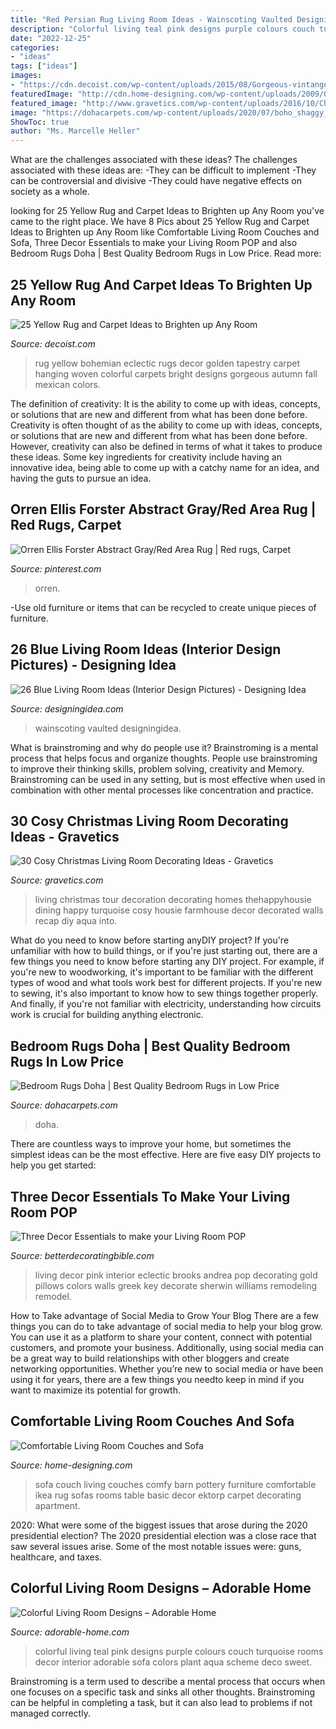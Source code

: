 ```yaml
---
title: "Red Persian Rug Living Room Ideas - Wainscoting Vaulted Designingidea"
description: "Colorful living teal pink designs purple colours couch turquoise rooms decor interior adorable sofa colors plant aqua scheme deco sweet"
date: "2022-12-25"
categories:
- "ideas"
tags: ["ideas"]
images:
- "https://cdn.decoist.com/wp-content/uploads/2015/08/Gorgeous-vintange-yellow-golden-rug.jpg"
featuredImage: "http://cdn.home-designing.com/wp-content/uploads/2009/01/img46l.jpg"
featured_image: "http://www.gravetics.com/wp-content/uploads/2016/10/Christmas-Spirit-into-Your-Living-Room-3.jpg"
image: "https://dohacarpets.com/wp-content/uploads/2020/07/boho_shaggy_rug_8733_KiICv.jpg"
ShowToc: true
author: "Ms. Marcelle Heller"
---
```



What are the challenges associated with these ideas?
The challenges associated with these ideas are: 
-They can be difficult to implement
-They can be controversial and divisive
-They could have negative effects on society as a whole.

	

		
looking for 25 Yellow Rug and Carpet Ideas to Brighten up Any Room you've came to the right place. We have 8 Pics about 25 Yellow Rug and Carpet Ideas to Brighten up Any Room like Comfortable Living Room Couches and Sofa, Three Decor Essentials to make your Living Room POP and also Bedroom Rugs Doha | Best Quality Bedroom Rugs in Low Price. Read more:
		
    
## 25 Yellow Rug And Carpet Ideas To Brighten Up Any Room

<img loading=lazy src="https://cdn.decoist.com/wp-content/uploads/2015/08/Gorgeous-vintange-yellow-golden-rug.jpg" onerror="this.onerror=null;this.src='https://tse3.mm.bing.net/th?id=OIP.b3l_P8uHQoPNwpa1nisMSQHaLH&amp;pid=15.1';" alt="25 Yellow Rug and Carpet Ideas to Brighten up Any Room">

_Source: decoist.com_

>rug yellow bohemian eclectic rugs decor golden tapestry carpet hanging woven colorful carpets bright designs gorgeous autumn fall mexican colors. 

	

The definition of creativity: It is the ability to come up with ideas, concepts, or solutions that are new and different from what has been done before.
Creativity is often thought of as the ability to come up with ideas, concepts, or solutions that are new and different from what has been done before. However, creativity can also be defined in terms of what it takes to produce these ideas. Some key ingredients for creativity include having an innovative idea, being able to come up with a catchy name for an idea, and having the guts to pursue an idea.

    
## Orren Ellis Forster Abstract Gray/Red Area Rug | Red Rugs, Carpet

<img loading=lazy src="https://i.pinimg.com/736x/2e/58/34/2e58347e4ccf5ca1c9fc589ba945e4c1.jpg" onerror="this.onerror=null;this.src='https://tse4.mm.bing.net/th?id=OIP.hGFrNYQx4Pn-tOknkyjDhQHaHa&amp;pid=15.1';" alt="Orren Ellis Forster Abstract Gray/Red Area Rug | Red rugs, Carpet">

_Source: pinterest.com_

>orren. 

	

-Use old furniture or items that can be recycled to create unique pieces of furniture.

    
## 26 Blue Living Room Ideas (Interior Design Pictures) - Designing Idea

<img loading=lazy src="https://designingidea.com/wp-content/uploads/2016/08/nautical-blue-themed-living-room-with-white-wainscoting-and-vaulted-ceiling-550x364.jpg" onerror="this.onerror=null;this.src='https://tse1.mm.bing.net/th?id=OIP.VCDv4fN-ErEqM1Qe_wx0FAHaE5&amp;pid=15.1';" alt="26 Blue Living Room Ideas (Interior Design Pictures) - Designing Idea">

_Source: designingidea.com_

>wainscoting vaulted designingidea. 

	

What is brainstroming and why do people use it?
Brainstroming is a mental process that helps focus and organize thoughts. People use brainstroming to improve their thinking skills, problem solving, creativity and Memory. Brainstroming can be used in any setting, but is most effective when used in combination with other mental processes like concentration and practice.

    
## 30 Cosy Christmas Living Room Decorating Ideas - Gravetics

<img loading=lazy src="http://www.gravetics.com/wp-content/uploads/2016/10/Christmas-Spirit-into-Your-Living-Room-3.jpg" onerror="this.onerror=null;this.src='https://tse2.mm.bing.net/th?id=OIP.OV2CYv40svnOgYp2qGCbsQHaIT&amp;pid=15.1';" alt="30 Cosy Christmas Living Room Decorating Ideas - Gravetics">

_Source: gravetics.com_

>living christmas tour decoration decorating homes thehappyhousie dining happy turquoise cosy housie farmhouse decor decorated walls recap diy aqua into. 

	

What do you need to know before starting anyDIY project?
If you're unfamiliar with how to build things, or if you're just starting out, there are a few things you need to know before starting any DIY project. For example, if you're new to woodworking, it's important to be familiar with the different types of wood and what tools work best for different projects. If you're new to sewing, it's also important to know how to sew things together properly. And finally, if you're not familiar with electricity, understanding how circuits work is crucial for building anything electronic.

    
## Bedroom Rugs Doha | Best Quality Bedroom Rugs In Low Price

<img loading=lazy src="https://dohacarpets.com/wp-content/uploads/2020/07/boho_shaggy_rug_8733_KiICv.jpg" onerror="this.onerror=null;this.src='https://tse4.mm.bing.net/th?id=OIP.VDZ-WnGxRv2saoQC8MniBAHaHa&amp;pid=15.1';" alt="Bedroom Rugs Doha | Best Quality Bedroom Rugs in Low Price">

_Source: dohacarpets.com_

>doha. 

	

There are countless ways to improve your home, but sometimes the simplest ideas can be the most effective. Here are five easy DIY projects to help you get started: 

    
## Three Decor Essentials To Make Your Living Room POP

<img loading=lazy src="http://betterdecoratingbible.com/wp-content/uploads/2013/11/greek-key-pillows-pink-decor-interior-design-blog-ideas-eclectic-living-room.jpg" onerror="this.onerror=null;this.src='https://tse3.mm.bing.net/th?id=OIP.tyM1x0O1zt2VbF-EGAiYOgHaLH&amp;pid=15.1';" alt="Three Decor Essentials to make your Living Room POP">

_Source: betterdecoratingbible.com_

>living decor pink interior eclectic brooks andrea pop decorating gold pillows colors walls greek key decorate sherwin williams remodeling remodel. 

	

How to Take advantage of Social Media to Grow Your Blog
There are a few things you can do to take advantage of social media to help your blog grow. You can use it as a platform to share your content, connect with potential customers, and promote your business. Additionally, using social media can be a great way to build relationships with other bloggers and create networking opportunities. Whether you’re new to social media or have been using it for years, there are a few things you needto keep in mind if you want to maximize its potential for growth.

    
## Comfortable Living Room Couches And Sofa

<img loading=lazy src="http://cdn.home-designing.com/wp-content/uploads/2009/01/img46l.jpg" onerror="this.onerror=null;this.src='https://tse2.mm.bing.net/th?id=OIP.F8wBe07wVI2wB-L4uS6flQHaGq&amp;pid=15.1';" alt="Comfortable Living Room Couches and Sofa">

_Source: home-designing.com_

>sofa couch living couches comfy barn pottery furniture comfortable ikea rug sofas rooms table basic decor ektorp carpet decorating apartment. 

	

2020: What were some of the biggest issues that arose during the 2020 presidential election?
The 2020 presidential election was a close race that saw several issues arise. Some of the most notable issues were: guns, healthcare, and taxes.

    
## Colorful Living Room Designs – Adorable Home

<img loading=lazy src="https://adorable-home.com/wp-content/gallery/colorful-living-room-designs/colorful-living-room-designs-4.jpg" onerror="this.onerror=null;this.src='https://tse1.mm.bing.net/th?id=OIP.iSmGCO393Ek4TsQe1EajCwHaKg&amp;pid=15.1';" alt="Colorful Living Room Designs – Adorable Home">

_Source: adorable-home.com_

>colorful living teal pink designs purple colours couch turquoise rooms decor interior adorable sofa colors plant aqua scheme deco sweet. 

	

Brainstroming is a term used to describe a mental process that occurs when one focuses on a specific task and sinks all other thoughts. Brainstroming can be helpful in completing a task, but it can also lead to problems if not managed correctly.

